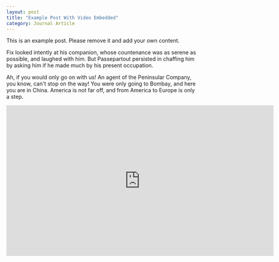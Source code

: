 ```yaml
---
layout: post
title: "Example Post With Video Embedded"
category: Journal Article
---
```


This is an example post. Please remove it and add your own content.

Fix looked intently at his companion, whose countenance was as serene as possible, and laughed with him. But Passepartout persisted in chaffing him by asking him if he made much by his present occupation.
<!-- more -->
Ah, if you would only go on with us! An agent of the Peninsular Company, you know, can't stop on the way! You were only going to Bombay, and here you are in China. America is not far off, and from America to Europe is only a step.
<iframe width="700" height="395" src="https://www.youtube.com/embed/E5ln4uR4TwQ" frameborder="0" allowfullscreen></iframe>

